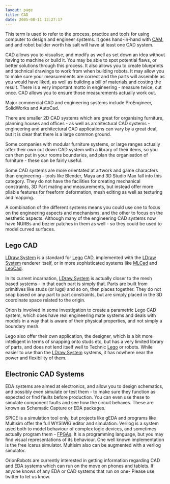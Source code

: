 ```yaml
---
layout: page
title: CAD
date: 2005-08-11 13:27:17
---
```

This term is used to refer to the process, practice and tools for using computer to design and engineer systems.  It goes hand-in-hand with <a href="/wiki/cam.html" title="CAM">CAM</a>, and and robot builder worth his salt will have at least one CAD system.

CAD allows you to visualise, and modify as well as set down an idea without having to machine or build it. You may be able to spot potential flaws, or better solutions through this process.  It also allows you to create blueprints and technical drawings to work from when building robots. It may allow you to make sure your measurements are correct and the parts will assemble as you would have liked, as well as building a bill of materials and costing the result. There is a very important motto in engineering - measure twice, cut once. CAD allows you to ensure those measurements actually work out.

Major commercial CAD and engineering systems include ProEngineer, SolidWorks and AutoCad.

There are smaller 2D CAD systems which are great for organising furniture, planning houses and offices - as well as architectural CAD systems - engineering and architectural CAD applications can vary by a great deal, but it is clear that there is a large common ground.

Some companies with modular furniture systems, or large ranges actually offer their own cut down CAD system with a library of their items, so you can then put in your rooms boundaries, and plan the organisation of furniture - these can be fairly useful.

Some CAD systems are more orientated at artwork and game characters than engineering - tools like Blender, Maya and 3D Studio Max fall into this category. They do not have the facilities for creating mechanical constraints, 3D Part mating and measurements, but instead offer more pliable features for freeform deformation, mesh editing as well as texturing and mapping.

A combination of the different systems means you could use one to focus on the engineering aspects and mechanisms, and the other to focus on the aesthetic aspects. Although many of the engineering CAD systems now have NURBs and bezier patches in them as well - so they could be used to model curved surfaces.

## Lego CAD

<a href="/wiki/ldraw_system.html" title="The primary system for CAD representation of Lego parts">LDraw System</a> is a standard for <a href="/wiki/lego.html" title="The best known construction toy">Lego</a> CAD, implemented with the <a href="/wiki/ldraw_system.html" title="The primary system for CAD representation of Lego parts">LDraw System</a> renderer itself, or in more sophisticated systems like <a href="/wiki/mlcad.html" title="MLCad">MLCad</a> and <a href="/wiki/leocad.html" title="The Open Source Lego CAD System">LeoCad</a>.

In its current incarnation, <a href="/wiki/ldraw_system.html" title="The primary system for CAD representation of Lego parts">LDraw System</a> is actually closer to the mesh based systems - in that each part is simply that. Parts are built from primitives like studs (or lugs) and so on, then places together. They do not snap based on any part to part constraints, but are simply placed in the 3D coordinate space related to the origin.

Orion is involved in some investigation to create a parametric Lego CAD system, which does have real engineering mate systems and deals with models in a way that is aware of their physical properties, and not simply a boundary mesh.

Lego also offer their own application, the designer, which is a bit more intelligent in terms of snapping onto studs etc, but has a very limited library of parts, and does not lend itself well to Technic <a href="/wiki/lego.html" title="The best known construction toy">Lego</a> or robots. While easier to use than the <a href="/wiki/ldraw_system.html" title="The primary system for CAD representation of Lego parts">LDraw System</a> systems, it has nowhere near the power and flexibility of them.

## Electronic CAD Systems

EDA systems are aimed at electronics, and allow you to design schematics, and possibly even simulate or test them - to make sure they function as expected or find faults before production.  You can even use these to simulate component faults and see how the circuit behaves.  These are known as Schematic Capture or EDA packages.

SPICE is a simulation tool only, but projects like gEDA and programs like Multisim offer the full WYSIWIG editor and simulation.  Verilog is a system used both to model behaviour of complex logic devices, and sometimes actually program them - <a href="/wiki/fpga.html" title="Field Programmable Gate Array">FPGAs</a>.   It is a programming language, but you may find visual representations of its behaviour.  One well known implementation is the free Icarus simulator.  Multisim also can be augmented with a verilog simulator.

OrionRobots are currently interested in getting information regarding CAD and EDA systems which can run on the move on phones and tablets. If anyone knows of any EDA or CAD systems that run on one- Please use twitter to let us know. 

